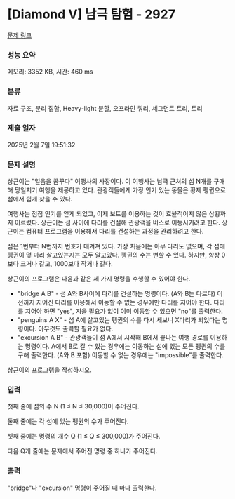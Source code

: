 # [Diamond V] 남극 탐험 - 2927 

[문제 링크](https://www.acmicpc.net/problem/2927) 

### 성능 요약

메모리: 3352 KB, 시간: 460 ms

### 분류

자료 구조, 분리 집합, Heavy-light 분할, 오프라인 쿼리, 세그먼트 트리, 트리

### 제출 일자

2025년 2월 7일 19:51:32

### 문제 설명

<p>상근이는 "얼음을 꿈꾸다" 여행사의 사장이다. 이 여행사는 남극 근처의 섬 N개를 구매해 당일치기 여행을 제공하고 있다. 관광객들에게 가장 인기 있는 동물은 황제 펭귄으로 섬에서 쉽게 찾을 수 있다.</p>

<p>여행사는 점점 인기를 얻게 되었고, 이제 보트를 이용하는 것이 효율적이지 않은 상황까지 이르렀다. 상근이는 섬 사이에 다리를 건설해 관광객을 버스로 이동시키려고 한다. 상근이는 컴퓨터 프로그램을 이용해서 다리를 건설하는 과정을 관리하려고 한다.</p>

<p>섬은 1번부터 N번까지 번호가 매겨져 있다. 가장 처음에는 아무 다리도 없으며, 각 섬에 펭귄이 몇 마리 살고있는지는 모두 알고있다. 펭귄의 수는 변할 수 있다. 하지만, 항상 0보다 크거나 같고, 1000보다 작거나 같다.</p>

<p>상근이의 프로그램은 다음과 같은 세 가지 명령을 수행할 수 있어야 한다.</p>

<ul>
	<li>"bridge A B" - 섬 A와 B사이에 다리를 건설하는 명령이다. (A와 B는 다르다) 이전까지 지어진 다리를 이용해서 이동할 수 없는 경우에만 다리를 지어야 한다. 다리를 지어야 하면 "yes", 지을 필요가 없이 이미 이동할 수 있으면 "no"를 출력한다.</li>
	<li>"penguins A X" - 섬 A에 살고있는 펭귄의 수를 다시 세보니 X마리가 되었다는 명령이다. 아무것도 출력할 필요가 없다.</li>
	<li>"excursion A B" - 관광객들이 섬 A에서 시작해 B에서 끝나는 여행 경로를 이용하는 명령이다. A에서 B로 갈 수 있는 경우에는 이동하는 섬에 있는 모든 펭귄의 수를 구해 출력한다. (A와 B 포함) 이동할 수 없는 경우에는 "impossible"를 출력한다.</li>
</ul>

<p>상근이의 프로그램을 작성하시오.</p>

### 입력 

 <p>첫째 줄에 섬의 수 N (1 ≤ N ≤ 30,000)이 주어진다.</p>

<p>둘째 줄에는 각 섬에 있는 펭귄의 수가 주어진다.</p>

<p>셋째 줄에는 명령의 개수 Q (1 ≤ Q ≤ 300,000)가 주어진다.</p>

<p>다음 Q개 줄에는 문제에서 주어진 명령 중 하나가 주어진다.</p>

### 출력 

 <p>"bridge"나 "excursion" 명령이 주어질 때 마다 출력한다.</p>

